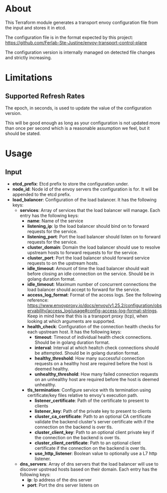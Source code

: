 # About

This Terraform module generates a transport envoy configuration file from the input and stores it in etcd.

The configuration file is in the format expected by this project: https://github.com/Ferlab-Ste-Justine/envoy-transport-control-plane

The configuration version is internally managed on detected file changes and strictly increasing.

# Limitations

## Supported Refresh Rates

The epoch, in seconds, is used to update the value of the configuration version.

This will be good enough as long as your configuration is not updated more than once per second which is a reasonable assumption we feel, but it should be stated.

# Usage

## Input

- **etcd_prefix**: Etcd prefix to store the configuration under.
- **node_id**: Node id of the envoy servers the configuration is for. It will be appended to the etcd prefix.
- **load_balancer**: Configuration of the load balancer. It has the following keys:
  - **services**: Array of services that the load balancer will manage. Each entry has the following keys:
    - **name**: Name of the service
    - **listening_ip**: Ip the load balancer should bind on to forward requests for the service.
    - **listening_port**: Port the load balancer should listen on to forward requests for the service.
    - **cluster_domain**: Domain the load balancer should use to resolve upstream hosts to forward requests to for the service.
    - **cluster_port**: Port the load balancer should forward service requests to on the upstream hosts.
    - **idle_timeout**: Amount of time the load balancer should wait before closing an idle connection on the service. Should be in golang duration format.
    - **idle_timeout**: Maximum number of concurrent connections the load balancer should accept to forward for the service.
    - **access_log_format**: Format of the access logs. See the following reference: https://www.envoyproxy.io/docs/envoy/v1.25.2/configuration/observability/access_log/usage#config-access-log-format-strings. Keep in mind here that this is a transport proxy (tcp), when looking at which arguments are supported.
    - **health_check**: Configuration of the connection health checks for each upstream host. It has the following keys:
      - **timeout**: Timeout of individual health check connections. Should be in golang duration format.
      - **interval**: Interval at which healtch check connections should be attempted. Should be in golang duration format.
      - **healthy_threshold**: How many successful connection requests on a healthy host are required before the host is deemed healthy.
      - **unhealthy_threshold**: How many failed connection requests on an unhealthy host are required before the host is deemed unhealthy.
    - **tls_termination**: Configure service with tls termination using certificate/key files relative to envoy's execution path.
      - **listener_certificate**: Path of the certificate to present to clients
      - **listener_key**: Path of the private key to present to clients
      - **cluster_ca_certificate**: Path to an optional CA certificate validate the backend cluster's server certificate with if the connection on the backend is over tls.
      - **cluster_client_key**: Path to an optional client private key if the connection on the backend is over tls.
      - **cluster_client_certificate**: Path to an optional client certificate if the connection on the backend is over tls.
      - **use_http_listener**: Boolean value to optionally use a L7 http listener.
  - **dns_servers**: Array of dns servers that the load balancer will use to discover upstread hosts based on their domain. Each entry has the following keys:
    - **ip**: Ip address of the dns server
    - **port**: Port the dns server listens on